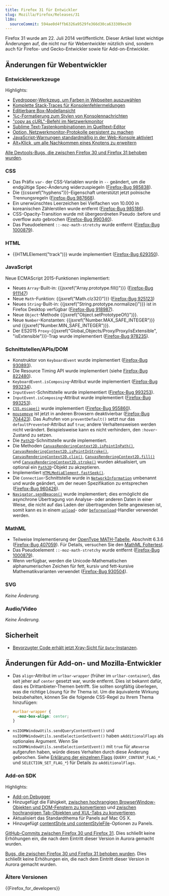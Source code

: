 ```yaml
---
title: Firefox 31 für Entwickler
slug: Mozilla/Firefox/Releases/31
l10n:
  sourceCommit: 594ae0d4ffb6326a9529fe366d30ca633309ee30
---
```


Firefox 31 wurde am 22. Juli 2014 veröffentlicht. Dieser Artikel listet wichtige Änderungen auf, die nicht nur für Webentwickler nützlich sind, sondern auch für Firefox- und Gecko-Entwickler sowie für Add-on-Entwickler.

## Änderungen für Webentwickler

### Entwicklerwerkzeuge

Highlights:

- [Eyedropper-Werkzeug, um Farben in Webseiten auszuwählen](https://firefox-source-docs.mozilla.org/devtools-user/eyedropper/index.html)
- [Komplette Stack-Traces für Konsolenfehlermeldungen](https://firefox-source-docs.mozilla.org/devtools-user/web_console/console_messages/index.html)
- [Editierbare Box-Modellansicht](https://firefox-source-docs.mozilla.org/devtools-user/page_inspector/how_to/examine_and_edit_the_box_model/index.html)
- [%c-Formatierung zum Stylen von Konsolennachrichten](https://firefox-source-docs.mozilla.org/devtools-user/web_console/console_messages/index.html)
- ["copy as cURL"-Befehl im Netzwerkmonitor](https://firefox-source-docs.mozilla.org/devtools-user/network_monitor/index.html#copy-as-curl)
- [Sublime Text-Tastenkombinationen im Quelltext-Editor](https://firefox-source-docs.mozilla.org/devtools-user/keyboard_shortcuts/index.html#source-editor)
- [Option, Netzwerkmonitor-Protokolle persistent zu machen](https://firefox-source-docs.mozilla.org/devtools-user/network_monitor/index.html#network-request-list)
- [JavaScript-Warnungen standardmäßig in der Web-Konsole aktiviert](https://firefox-source-docs.mozilla.org/devtools-user/web_console/index.html#javascript-errors-and-warnings)
- [Alt+Klick, um alle Nachkommen eines Knotens zu erweitern](https://firefox-source-docs.mozilla.org/devtools-user/page_inspector/ui_tour/index.html#page-inspector-ui-tour-html-pane)

[Alle Devtools-Bugs, die zwischen Firefox 30 und Firefox 31 behoben wurden](https://bugzilla.mozilla.org/buglist.cgi?resolution=FIXED&classification=Client%20Software&chfieldto=2014-04-28&chfield=resolution&query_format=advanced&chfieldfrom=2014-03-17&chfieldvalue=FIXED&bug_status=RESOLVED&bug_status=VERIFIED&component=Developer%20Tools&component=Developer%20Tools%3A%203D%20View&component=Developer%20Tools%3A%20App%20Manager&component=Developer%20Tools%3A%20Canvas%20Debugger&component=Developer%20Tools%3A%20Console&component=Developer%20Tools%3A%20Debugger&component=Developer%20Tools%3A%20Framework&component=Developer%20Tools%3A%20Graphic%20Commandline%20and%20Toolbar&component=Developer%20Tools%3A%20Inspector&component=Developer%20Tools%3A%20Memory&component=Developer%20Tools%3A%20Netmonitor&component=Developer%20Tools%3A%20Object%20Inspector&component=Developer%20Tools%3A%20Profiler&component=Developer%20Tools%3A%20Responsive%20Mode&component=Developer%20Tools%3A%20Scratchpad&component=Developer%20Tools%3A%20Source%20Editor&component=Developer%20Tools%3A%20Style%20Editor&component=Developer%20Tools%3A%20User%20Stories&component=Developer%20Tools%3A%20WebGL%20Shader%20Editor&product=Firefox&list_id=10022921).

### CSS

- Das Präfix `var-` der CSS-Variablen wurde in `--` geändert, um die endgültige Spec-Änderung widerzuspiegeln ([Firefox-Bug 985838](https://bugzil.la/985838)).
- Die {{cssxref("hyphens")}}-Eigenschaft unterstützt jetzt polnische Trennungsregeln ([Firefox-Bug 987668](https://bugzil.la/987668)).
- Ein unerwünschtes Leerzeichen bei Vielfachen von 10.000 in koreanischen Zählerstilen wurde entfernt ([Firefox-Bug 985186](https://bugzil.la/985186)).
- CSS-Opacity-Transition wurde mit übergeordneten Pseudo :before und overflow auto gebrochen ([Firefox-Bug 990340](https://bugzil.la/990340)).
- Das Pseudoelement `::-moz-math-stretchy` wurde entfernt ([Firefox-Bug 1000879](https://bugzil.la/1000879)).

### HTML

- {{HTMLElement("track")}} wurde implementiert ([Firefox-Bug 629350](https://bugzil.la/629350)).

### JavaScript

Neue ECMAScript 2015-Funktionen implementiert:

- Neues `Array`-Built-in: {{jsxref("Array.prototype.fill()")}} ([Firefox-Bug 911147](https://bugzil.la/911147))
- Neue `Math`-Funktion: {{jsxref("Math.clz32()")}} ([Firefox-Bug 925123](https://bugzil.la/925123))
- Neues `String`-Built-in: {{jsxref("String.prototype.normalize()")}} ist in Firefox Desktop verfügbar ([Firefox-Bug 918987](https://bugzil.la/918987)).
- Neue `Object`-Methode {{jsxref("Object.setPrototypeOf()")}}.
- Neue `Number`-Konstanten: {{jsxref("Number.MAX_SAFE_INTEGER")}} und {{jsxref("Number.MIN_SAFE_INTEGER")}}.
- Der ES2015 `Proxy`-{{jsxref("Global_Objects/Proxy/Proxy/isExtensible", "isExtensible")}}-Trap wurde implementiert ([Firefox-Bug 978235](https://bugzil.la/978235)).

### Schnittstellen/APIs/DOM

- Konstruktor von `KeyboardEvent` wurde implementiert ([Firefox-Bug 930893](https://bugzil.la/930893)).
- Die Resource Timing API wurde implementiert (siehe [Firefox-Bug 822480](https://bugzil.la/822480)).
- `KeyboardEvent.isComposing`-Attribut wurde implementiert ([Firefox-Bug 993234](https://bugzil.la/993234)).
- `InputEvent`-Schnittstelle wurde implementiert ([Firefox-Bug 993253](https://bugzil.la/993253)).
- `InputEvent.isComposing`-Attribut wurde implementiert ([Firefox-Bug 993253](https://bugzil.la/993253)).
- [`CSS.escape()`](/de/docs/Web/API/CSS/escape_static) wurde implementiert ([Firefox-Bug 955860](https://bugzil.la/955860)).
- [`mousemove`](/de/docs/Web/API/Element/mousemove_event) ist jetzt in anderen Browsern deaktivierbar ([Firefox-Bug 704423](https://bugzil.la/704423)). Das Aufrufen von `preventDefault()` setzt nur das `defaultPrevented`-Attribut auf `true`; andere Verhaltensweisen werden nicht verändert. Beispielsweise kann es nicht verhindern, den `:hover`-Zustand zu setzen.
- Die [`Path2D`](/de/docs/Web/API/Path2D)-Schnittstelle wurde implementiert.
- Die Methoden [`CanvasRenderingContext2D.isPointInPath()`](/de/docs/Web/API/CanvasRenderingContext2D/isPointInPath), [`CanvasRenderingContext2D.isPointInStroke()`](/de/docs/Web/API/CanvasRenderingContext2D/isPointInStroke), [`CanvasRenderingContext2D.clip()`](/de/docs/Web/API/CanvasRenderingContext2D/clip), [`CanvasRenderingContext2D.fill()`](/de/docs/Web/API/CanvasRenderingContext2D/fill) und [`CanvasRenderingContext2D.stroke()`](/de/docs/Web/API/CanvasRenderingContext2D/stroke) wurden aktualisiert, um optional ein [`Path2D`](/de/docs/Web/API/Path2D)-Objekt zu akzeptieren.
- Implementiert [`HTMLMediaElement.fastSeek()`](/de/docs/Web/API/HTMLMediaElement/fastSeek).
- Die `Connection`-Schnittstelle wurde in [`NetworkInformation`](/de/docs/Web/API/NetworkInformation) umbenannt und wurde geändert, um der neuen Spezifikation zu entsprechen ([Firefox-Bug 960426](https://bugzil.la/960426)).
- [`Navigator.sendBeacon()`](/de/docs/Web/API/Navigator/sendBeacon) wurde implementiert; dies ermöglicht die asynchrone Übertragung von Analyse- oder anderen Daten in einer Weise, die nicht auf das Laden der übertragenden Seite angewiesen ist, somit kann es in einem [`unload`](/de/docs/Web/API/Window/unload_event)- oder [`beforeunload`](/de/docs/Web/API/Window/beforeunload_event)-Handler verwendet werden.

### MathML

- Teilweise Implementierung der [OpenType MATH-Tabelle](https://learn.microsoft.com/en-us/typography/opentype/spec/math), Abschnitt 6.3.6 ([Firefox-Bug 407059](https://bugzil.la/407059)). Für Details, versuchen Sie den [MathML Foltertest](/de/docs/Mozilla/MathML_Project/MathML_Torture_Test).
- Das Pseudoelement `::-moz-math-stretchy` wurde entfernt ([Firefox-Bug 1000879](https://bugzil.la/1000879)).
- Wenn verfügbar, werden die Unicode-Mathematischen alphanumerischen Zeichen für fett, kursiv und fett-kursive Mathematikvarianten verwendet ([Firefox-Bug 930504](https://bugzil.la/930504)).

### SVG

_Keine Änderung._

### Audio/Video

_Keine Änderung._

## Sicherheit

- [Bevorzugter Code erhält jetzt Xray-Sicht für `Date`-Instanzen](https://firefox-source-docs.mozilla.org/dom/scriptSecurity/xray_vision.html#xrays_for_javascript_objects).

## Änderungen für Add-on- und Mozilla-Entwickler

- Das `align`-Attribut im `urlbar-wrapper` (früher im `urlbar-container`), das seit jeher auf `center` gesetzt war, wurde entfernt. Dies ist bekannt dafür, dass es Drittanbieter-Themen betrifft. Sie sollten sorgfältig überlegen, was die richtige Lösung für Ihr Thema ist. Um die äquivalente Wirkung beizubehalten, können Sie die folgende CSS-Regel zu Ihrem Thema hinzufügen:

  ```css
  #urlbar-wrapper {
    -moz-box-align: center;
  }
  ```

- `nsIDOMWindowUtils.sendQueryContentEvent()` und `nsIDOMWindowUtils.sendSelectionSetEvent()` haben `aAdditionalFlags` als optionales Argument. Wenn Sie `nsIDOMWindowUtils.sendSelectionSetEvent()` mit `true` für `aReverse` aufgerufen haben, würde dieses Verhalten durch diese Änderung gebrochen. Siehe [Erklärung der einzelnen Flags](/de/docs/Mozilla/Tech/XPCOM/Reference/Interface/nsIDOMWindowUtils#constants) (`QUERY_CONTENT_FLAG_*` und `SELECTION_SET_FLAG_*`) für Details zu `aAdditionalFlags`.

### Add-on SDK

Highlights:

- [Add-on Debugger](https://extensionworkshop.com/documentation/develop/debugging/)
- Hinzugefügt die Fähigkeit, [zwischen hochrangigen BrowserWindow-Objekten und DOM-Fenstern zu konvertieren](/de/docs/Mozilla/Add-ons/SDK/High-Level_APIs/windows#converting_to_dom_windows) und [zwischen hochrangigen Tab-Objekten und XUL-Tabs zu konvertieren](/de/docs/Mozilla/Add-ons/SDK/High-Level_APIs/tabs#converting_to_xul_tabs).
- Aktualisiert das Standardthema für Panels auf Mac OS X.
- Hinzugefügt [contentStyle und contentStyleFile](/de/docs/Mozilla/Add-ons/SDK/High-Level_APIs/panel#styling_panel_content)-Optionen zu Panels.

[GitHub-Commits zwischen Firefox 30 und Firefox 31](https://github.com/mozilla/addon-sdk/compare/firefox30...firefox31). Dies schließt keine Erhöhungen ein, die nach dem Eintritt dieser Version in Aurora gemacht wurden.

[Bugs, die zwischen Firefox 30 und Firefox 31 behoben wurden](https://bugzilla.mozilla.org/buglist.cgi?resolution=FIXED&chfieldto=2014-04-29&chfield=resolution&query_format=advanced&chfieldfrom=2014-03-18&chfieldvalue=FIXED&bug_status=RESOLVED&bug_status=VERIFIED&bug_status=CLOSED&product=Add-on%20SDK&list_id=10493962). Dies schließt keine Erhöhungen ein, die nach dem Eintritt dieser Version in Aurora gemacht wurden.

### Ältere Versionen

{{Firefox_for_developers}}
